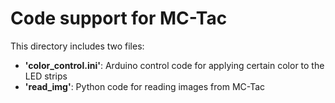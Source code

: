 # Code support for MC-Tac
This directory includes two files:
- **'color_control.ini'**: Arduino control code for applying certain color to the LED strips
- **'read_img'**: Python code for reading images from MC-Tac